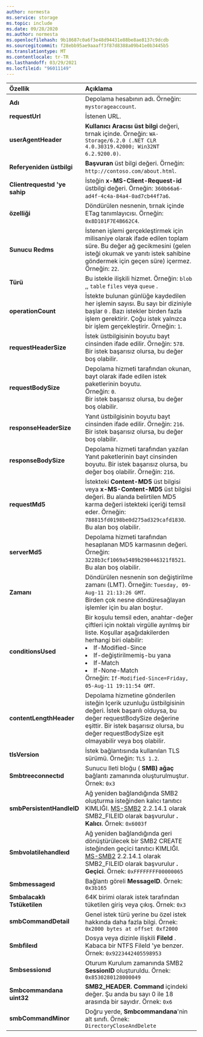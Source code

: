 ```yaml
---
author: normesta
ms.service: storage
ms.topic: include
ms.date: 09/28/2020
ms.author: normesta
ms.openlocfilehash: 9b18687c0a6f3e48d94431e88be8ae8137c9dcdb
ms.sourcegitcommit: f28ebb95ae9aaaff3f87d8388a09b41e0b3445b5
ms.translationtype: MT
ms.contentlocale: tr-TR
ms.lasthandoff: 03/29/2021
ms.locfileid: "96011149"
---
```

| Özellik | Açıklama |
|:--- |:---|
|**Adı** | Depolama hesabının adı. Örneğin: `mystorageaccount`.  |
|**requestUrl** | İstenen URL. |
|**userAgentHeader** | **Kullanıcı Aracısı üst bilgi** değeri, tırnak içinde. Örneğin: `WA-Storage/6.2.0 (.NET CLR 4.0.30319.42000; Win32NT 6.2.9200.0)`.|
|**Referyeniden üstbilgi** | **Başvuran** üst bilgi değeri. Örneğin: `http://contoso.com/about.html`.|
|**Clientrequestıd 'ye sahip** | İsteğin **x-MS-Client-Request-id** üstbilgi değeri. Örneğin: `360b66a6-ad4f-4c4a-84a4-0ad7cb44f7a6`. |
|**özelliği** | Döndürülen nesnenin, tırnak içinde ETag tanımlayıcısı. Örneğin: `0x8D101F7E4B662C4`.  |
|**Sunucu Redms** | İstenen işlemi gerçekleştirmek için milisaniye olarak ifade edilen toplam süre. Bu değer ağ gecikmesini (gelen isteği okumak ve yanıtı istek sahibine göndermek için geçen süre) içermez. Örneğin: `22`. |
|**Türü** | Bu istekle ilişkili hizmet. Örneğin: `blob` ,, `table` `files` veya `queue` . |
|**operationCount** | İstekte bulunan günlüğe kaydedilen her işlemin sayısı. Bu sayı bir diziniyle başlar `0` . Bazı istekler birden fazla işlem gerektirir. Çoğu istek yalnızca bir işlem gerçekleştirir. Örneğin: `1`. |
|**requestHeaderSize** | İstek üstbilgisinin boyutu bayt cinsinden ifade edilir. Örneğin: `578`. <br>Bir istek başarısız olursa, bu değer boş olabilir. |
|**requestBodySize** | Depolama hizmeti tarafından okunan, bayt olarak ifade edilen istek paketlerinin boyutu. <br> Örneğin: `0`. <br>Bir istek başarısız olursa, bu değer boş olabilir.  |
|**responseHeaderSize** | Yanıt üstbilgisinin boyutu bayt cinsinden ifade edilir. Örneğin: `216`. <br>Bir istek başarısız olursa, bu değer boş olabilir.  |
|**responseBodySize** | Depolama hizmeti tarafından yazılan Yanıt paketlerinin bayt cinsinden boyutu. Bir istek başarısız olursa, bu değer boş olabilir. Örneğin: `216`.  |
|**requestMd5** | İstekteki **Content-MD5** üst bilgisi veya **x-MS-Content-MD5** üst bilgisi değeri. Bu alanda belirtilen MD5 karma değeri istekteki içeriği temsil eder. Örneğin: `788815fd0198be0d275ad329cafd1830`. <br>Bu alan boş olabilir.  |
|**serverMd5** | Depolama hizmeti tarafından hesaplanan MD5 karmasının değeri. Örneğin: `3228b3cf1069a5489b298446321f8521`. <br>Bu alan boş olabilir.  |
|**Zamanı** | Döndürülen nesnenin son değiştirilme zamanı (LMT).  Örneğin: `Tuesday, 09-Aug-11 21:13:26 GMT`. <br>Birden çok nesne döndüresağlayan işlemler için bu alan boştur. |
|**conditionsUsed** | Bir koşulu temsil eden, anahtar-değer çiftleri için noktalı virgülle ayrılmış bir liste. Koşullar aşağıdakilerden herhangi biri olabilir: <li> If-Modified-Since <li> If-değiştirilmemiş-bu yana <li> If-Match <li> If-None-Match  <br> Örneğin: `If-Modified-Since=Friday, 05-Aug-11 19:11:54 GMT`. |
|**contentLengthHeader** | Depolama hizmetine gönderilen isteğin Içerik uzunluğu üstbilgisinin değeri. İstek başarılı olduysa, bu değer requestBodySize değerine eşittir. Bir istek başarısız olursa, bu değer requestBodySize eşit olmayabilir veya boş olabilir. |
|**tlsVersion** | İstek bağlantısında kullanılan TLS sürümü. Örneğin: `TLS 1.2`. |
|**Smbtreeconnectıd** | Sunucu Ileti bloğu ( **SMB) ağaç** bağlantı zamanında oluşturulmuştur. Örnek: `0x3` |
|**smbPersistentHandleID** | Ağ yeniden bağlandığında SMB2 oluşturma isteğinden kalıcı tanıtıcı KIMLIĞI.  [MS-SMB2](/openspecs/windows_protocols/ms-smb2/f1d9b40d-e335-45fc-9d0b-199a31ede4c3) 2.2.14.1 olarak SMB2_FILEID olarak başvurulur **. Kalıcı**. Örnek: `0x6003f` |
|**Smbvolatilehandleıd** | Ağ yeniden bağlandığında geri dönüştürülecek bir SMB2 CREATE isteğinden geçici tanıtıcı KIMLIĞI.  [MS-SMB2](/openspecs/windows_protocols/ms-smb2/f1d9b40d-e335-45fc-9d0b-199a31ede4c3) 2.2.14.1 olarak SMB2_FILEID olarak başvurulur **. Geçici**. Örnek: `0xFFFFFFFF00000065` |
|**Smbmessageıd** | Bağlantı göreli **MessageID**. Örnek: `0x3b165` |
|**Smbalacaklı Tstüketilen** | 64K birimi olarak istek tarafından tüketilen giriş veya çıkış. Örnek: `0x3` |
|**smbCommandDetail** | Genel istek türü yerine bu özel istek hakkında daha fazla bilgi. Örnek: `0x2000 bytes at offset 0xf2000` |
|**Smbfileıd** | Dosya veya dizinle ilişkili **FileId** .  Kabaca bir NTFS FileId 'ye benzer. Örnek: `0x9223442405598953` |
|**Smbsessionıd** | Oturum Kurulum zamanında SMB2 **SessionID** oluşturuldu. Örnek: `0x8530280128000049` |
|**Smbcommandana uint32** | **SMB2_HEADER. Command** içindeki değer. Şu anda bu sayı 0 ile 18 arasında bir sayıdır. Örnek: `0x6` |
|**smbCommandMinor** | Doğru yerde, **Smbcommandana**'nin alt sınıfı. Örnek: `DirectoryCloseAndDelete` |